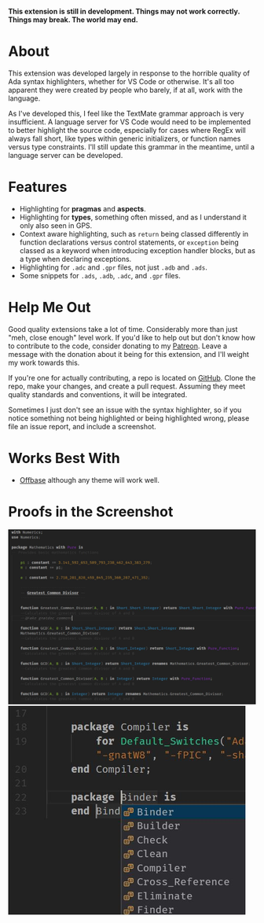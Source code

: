 **This extension is still in development. Things may not work correctly. Things may break. The world may end.**

# About

This extension was developed largely in response to the horrible quality of Ada syntax highlighters, whether for VS Code or otherwise. It's all too apparent they were created by people who barely, if at all, work with the language.

As I've developed this, I feel like the TextMate grammar approach is very insufficient. A language server for VS Code would need to be implemented to better highlight the source code, especially for cases where RegEx will always fall short, like types within generic initializers, or function names versus type constraints. I'll still update this grammar in the meantime, until a language server can be developed.

# Features

* Highlighting for **pragmas** and **aspects**.
* Highlighting for **types**, something often missed, and as I understand it only also seen in GPS.
* Context aware highlighting, such as `return` being classed differently in function declarations versus control statements, or `exception` being classed as a keyword when introducing exception handler blocks, but as a type when declaring exceptions.
* Highlighting for `.adc` and `.gpr` files, not just `.adb` and `.ads`.
* Some snippets for `.ads`, `.adb`, `.adc`, and `.gpr` files.

# Help Me Out

Good quality extensions take a lot of time. Considerably more than just "meh, close enough" level work. If you'd like to help out but don't know how to contribute to the code, consider donating to my [Patreon](https://www.patreon.com/Entomy). Leave a message with the donation about it being for this extension, and I'll weight my work towards this.

If you're one for actually contributing, a repo is located on [GitHub](https://github.com/Entomy/Ada-vscode). Clone the repo, make your changes, and create a pull request. Assuming they meet quality standards and conventions, it will be integrated.

Sometimes I just don't see an issue with the syntax highlighter, so if you notice something not being highlighted or being highlighted wrong, please file an issue report, and include a screenshot.

# Works Best With
* [Offbase](https://marketplace.visualstudio.com/items?itemName=Entomy.offbase) although any theme will work well.

# Proofs in the Screenshot

![screenshot](screenshots/1.jpg)
![screenshot](screenshots/2.jpg)
